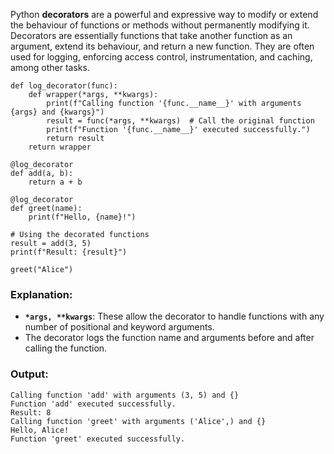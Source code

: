 Python **decorators** are a powerful and expressive way to modify or extend the behaviour of functions or methods without permanently modifying it. Decorators are essentially functions that take another function as an argument, extend its behaviour, and return a new function. They are often used for logging, enforcing access control, instrumentation, and caching, among other tasks.

```
def log_decorator(func):
    def wrapper(*args, **kwargs):
        print(f"Calling function '{func.__name__}' with arguments {args} and {kwargs}")
        result = func(*args, **kwargs)  # Call the original function
        print(f"Function '{func.__name__}' executed successfully.")
        return result
    return wrapper

@log_decorator
def add(a, b):
    return a + b

@log_decorator
def greet(name):
    print(f"Hello, {name}!")

# Using the decorated functions
result = add(3, 5)
print(f"Result: {result}")

greet("Alice")

```

### Explanation:

- **`*args, **kwargs`**: These allow the decorator to handle functions with any number of positional and keyword arguments.
- The decorator logs the function name and arguments before and after calling the function.
### Output:

```
Calling function 'add' with arguments (3, 5) and {}
Function 'add' executed successfully.
Result: 8
Calling function 'greet' with arguments ('Alice',) and {}
Hello, Alice!
Function 'greet' executed successfully.

```